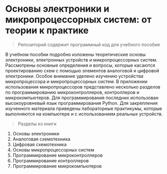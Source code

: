 # Основы электроники и микропроцессорных систем: от теории к практике
> Репозиторий содержит программный код для учебного пособия

В учебном пособии подробно изложены теоретические основы электроники, электронных устройств и микропроцессорных систем. Рассмотрены основные определения и вопросы, которые касаются проектированию схем с помощью элементов аналоговой и цифровой электроники. Особое внимание уделено изучению устройства микропроцессора и микропроцессорных систем. В приложении использования микропроцессоров представлено несколько разделов по программированию микроконтроллеров, контроллеров и микрокомпьютеров. Для программирования последних использован высокоуровневый язык программирования Python. Для закрепления изученного материала приведены лабораторные практикумы, которые выполняются на компьютере и с использованием реальных устройств.

> Разделы из книги
1. Основы электроники
2. Аналоговая схемотехника
3. Цифровая схемотехника
4. Основы микропроцессорных систем
5. Программирование микроконтроллеров
6. Программирование контроллеров
7. Программирование микрокомпьютеров
